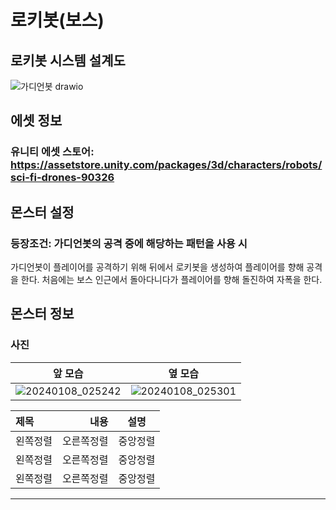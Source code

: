 # 로키봇(보스)

## 로키봇 시스템 설계도
![가디언봇 drawio](https://github.com/ACEDIA2567/CityGun/assets/101154683/ad348a56-18ec-41b0-92ae-3ba77d78974a)

## 에셋 정보
### 유니티 에셋 스토어: https://assetstore.unity.com/packages/3d/characters/robots/sci-fi-drones-90326

## 몬스터 설정
### 등장조건: 가디언봇의 공격 중에 해당하는 패턴을 사용 시
가디언봇이 플레이어를 공격하기 위해 뒤에서 로키봇을 생성하여 플레이어를 향해 공격을 한다.
처음에는 보스 인근에서 돌아다니다가 플레이어를 향해 돌진하여 자폭을 한다.

## 몬스터 정보
### 사진
|앞 모습|옆 모습|
|:---:|:---:|
|![20240108_025242](https://github.com/ACEDIA2567/CityGun/assets/101154683/f05a3733-2fac-4ce4-8a31-c0d52cafd737)|![20240108_025301](https://github.com/ACEDIA2567/CityGun/assets/101154683/fe093cd6-4abc-4d04-bef6-13433fff930c)

|제목|내용|설명|
|:---|---:|:---:|
|왼쪽정렬|오른쪽정렬|중앙정렬|
|왼쪽정렬|오른쪽정렬|중앙정렬|
|왼쪽정렬|오른쪽정렬|중앙정렬|



<hr>
